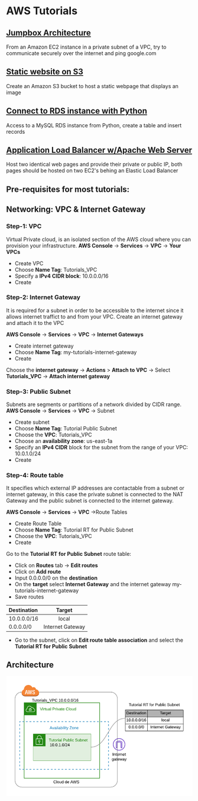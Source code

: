 # AWS Tutorials

## [Jumpbox Architecture](jumpbox-architecture/)
From an Amazon EC2 instance in a private subnet of a VPC, try to communicate securely over the internet and  ping google.com


## [Static website on S3](static-page-s3)
Create an Amazon S3 bucket to host a static webpage that displays an image

## [Connect to RDS instance with Python](rds-connect)
Access to a MySQL RDS instance from Python, create a table and insert records 

## [Application Load Balancer w/Apache Web Server](alb-apache-web-server)
Host two identical web pages and provide their private or public IP, both pages should be hosted on two EC2's behing an Elastic Load Balancer





## Pre-requisites for most tutorials:

## Networking: VPC & Internet Gateway

### Step-1: VPC
Virtual Private cloud, is an isolated section of the AWS cloud where you can provision your infrastructure. 
**AWS Console** -> **Services** -> **VPC** -> **Your VPCs**
* Create VPC
* Choose **Name Tag**: Tutorials_VPC
* Specify a **IPv4 CIDR block**: 10.0.0.0/16
* Create

### Step-2: Internet Gateway
It is required for a subnet in order to be accessible to the internet since it allows internet traffict 
to and from your VPC.
Create an internet gateway and attach it to the VPC

**AWS Console** -> **Services** -> **VPC** -> **Internet Gateways**
* Create internet gateway
* Choose **Name Tag**: my-tutorials-internet-gateway
* Create

Choose the **internet gateway** -> **Actions** > **Attach to VPC** -> Select **Tutorials_VPC** -> **Attach internet gateway**


### Step-3: Public Subnet
Subnets are segments or partitions of a network divided by CIDR range.
**AWS Console** -> **Services** -> **VPC** -> Subnet
* Create subnet
* Choose **Name Tag**: Tutorial Public Subnet
* Choose the **VPC**: Tutorials_VPC
* Choose an **availability zone**: us-east-1a
* Specify an **IPv4 CIDR** block for the subnet from the range of your VPC: 10.0.1.0/24
* Create

### Step-4: Route table
It specifies which external IP addresses are contactable from a subnet or internet gateway, in this case the private subnet is 
connected to the NAT Gateway and the public subnet is connected to the internet gateway.

**AWS Console** -> **Services** -> **VPC** ->Route Tables
* Create Route Table
* Choose **Name Tag**:  Tutorial RT for Public Subnet
* Choose the **VPC**: Tutorials_VPC
* Create

Go to the **Tutorial RT for Public Subnet** route table:
* Click on **Routes** tab -> **Edit routes**
* Click on **Add route** 
* Input 0.0.0.0/0 on the **destination** 
* On the **target** select **Internet Gateway** and the internet gateway my-tutorials-internet-gateway
* Save routes

| Destination  | Target |
|  :---   | :---:  |
| 10.0.0.0/16  | local  |
| 0.0.0.0/0  | Internet Gateway  |
        
* Go to the subnet, click on **Edit route table association** and select the **Tutorial RT for Public Subnet**


## Architecture
![Pre-requisites](pre-requisites.png)
        
